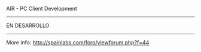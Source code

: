 AIR - PC Client Development

*********************************************************************
EN DESARROLLO
*********************************************************************

More info: http://spainlabs.com/foro/viewforum.php?f=44

